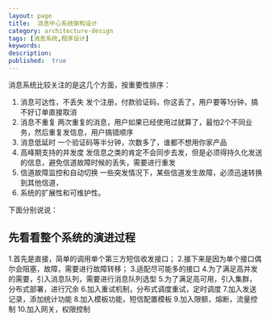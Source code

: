 ```yaml
---
layout: page
title:  消息中心系统架构设计
category: architecture-design
tags: [消息系统,程序设计]
keywords:
description:
published:  true
---
```



消息系统比较关注的是这几个方面，按重要性排序：  
1. 消息可达性，不丢失
发个注册，付款验证码，你这丢了，用户要等1分钟，搞不好订单直接取消
2. 消息不重复
两次重复的消息，用户如果已经使用过就算了，最怕2个不同业务，然后重复发信息，用户搞错顺序
3. 消息低延时
一个验证码等半分钟，次数多了，谁都不想用你家产品  
4. 高峰期支持的并发度
发信息之类的肯定不会同步去发，但是必须得持久化发送的信息，避免信道故障时候的丢失，需要进行重发  
5. 信道故障监控和自动切换
一些突发情况下，某些信道发生故障，必须迅速转换到其他信道，
6. 系统的扩展性和可维护性。


下面分别说说：


## 先看看整个系统的演进过程
1.首先是直接，简单的调用单个第三方短信收发接口；
2.接下来是因为单个接口偶尔会阻塞，故障，需要进行故障转移；
3.适配尽可能多的接口
4.为了满足高并发的需要，引入消息队列，需要进行消息队列选型
5.为了满足高可用，引入集群，分布式部署，进行冗余
6.加入重试机制，分布式调度重试，定时调度
7.加入发送记录，添加统计功能
8.加入模板功能，短信配置模板
9.加入限额，熔断，流量控制
10.加入网关，权限控制
























